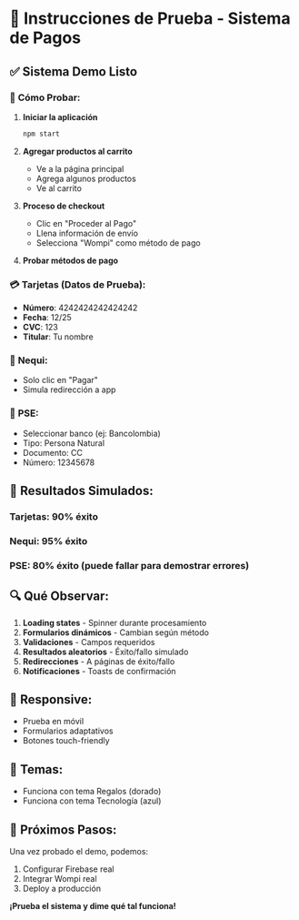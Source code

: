 # 🧪 Instrucciones de Prueba - Sistema de Pagos

## ✅ **Sistema Demo Listo**

### 🎯 **Cómo Probar:**

1. **Iniciar la aplicación**
   ```bash
   npm start
   ```

2. **Agregar productos al carrito**
   - Ve a la página principal
   - Agrega algunos productos
   - Ve al carrito

3. **Proceso de checkout**
   - Clic en "Proceder al Pago"
   - Llena información de envío
   - Selecciona "Wompi" como método de pago

4. **Probar métodos de pago**

### 💳 **Tarjetas (Datos de Prueba):**
- **Número**: 4242424242424242
- **Fecha**: 12/25
- **CVC**: 123
- **Titular**: Tu nombre

### 📱 **Nequi:**
- Solo clic en "Pagar"
- Simula redirección a app

### 🏦 **PSE:**
- Seleccionar banco (ej: Bancolombia)
- Tipo: Persona Natural
- Documento: CC
- Número: 12345678

## 🎲 **Resultados Simulados:**

### **Tarjetas**: 90% éxito
### **Nequi**: 95% éxito  
### **PSE**: 80% éxito (puede fallar para demostrar errores)

## 🔍 **Qué Observar:**

1. **Loading states** - Spinner durante procesamiento
2. **Formularios dinámicos** - Cambian según método
3. **Validaciones** - Campos requeridos
4. **Resultados aleatorios** - Éxito/fallo simulado
5. **Redirecciones** - A páginas de éxito/fallo
6. **Notificaciones** - Toasts de confirmación

## 📱 **Responsive:**
- Prueba en móvil
- Formularios adaptativos
- Botones touch-friendly

## 🎨 **Temas:**
- Funciona con tema Regalos (dorado)
- Funciona con tema Tecnología (azul)

## 🚀 **Próximos Pasos:**
Una vez probado el demo, podemos:
1. Configurar Firebase real
2. Integrar Wompi real
3. Deploy a producción

**¡Prueba el sistema y dime qué tal funciona!**